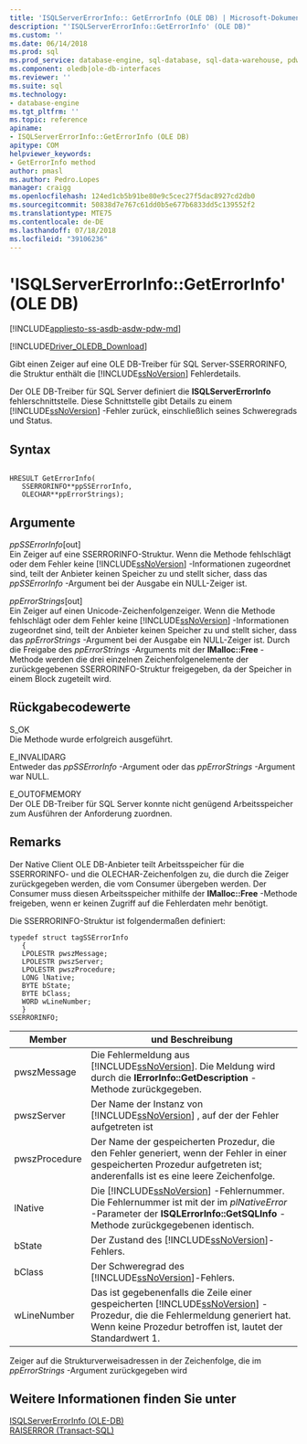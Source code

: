 ```yaml
---
title: 'ISQLServerErrorInfo:: GetErrorInfo (OLE DB) | Microsoft-Dokumentation'
description: "'ISQLServerErrorInfo::GetErrorInfo' (OLE DB)"
ms.custom: ''
ms.date: 06/14/2018
ms.prod: sql
ms.prod_service: database-engine, sql-database, sql-data-warehouse, pdw
ms.component: oledb|ole-db-interfaces
ms.reviewer: ''
ms.suite: sql
ms.technology:
- database-engine
ms.tgt_pltfrm: ''
ms.topic: reference
apiname:
- ISQLServerErrorInfo::GetErrorInfo (OLE DB)
apitype: COM
helpviewer_keywords:
- GetErrorInfo method
author: pmasl
ms.author: Pedro.Lopes
manager: craigg
ms.openlocfilehash: 124ed1cb5b91be80e9c5cec27f5dac8927cd2db0
ms.sourcegitcommit: 50838d7e767c61dd0b5e677b6833dd5c139552f2
ms.translationtype: MTE75
ms.contentlocale: de-DE
ms.lasthandoff: 07/18/2018
ms.locfileid: "39106236"
---
```

# <a name="isqlservererrorinfogeterrorinfo-ole-db"></a>'ISQLServerErrorInfo::GetErrorInfo' (OLE DB)
[!INCLUDE[appliesto-ss-asdb-asdw-pdw-md](../../../includes/appliesto-ss-asdb-asdw-pdw-md.md)]

[!INCLUDE[Driver_OLEDB_Download](../../../includes/driver_oledb_download.md)]

  Gibt einen Zeiger auf eine OLE DB-Treiber für SQL Server-SSERRORINFO, die Struktur enthält die [!INCLUDE[ssNoVersion](../../../includes/ssnoversion-md.md)] Fehlerdetails.  
  
 Der OLE DB-Treiber für SQL Server definiert die **ISQLServerErrorInfo** fehlerschnittstelle. Diese Schnittstelle gibt Details zu einem [!INCLUDE[ssNoVersion](../../../includes/ssnoversion-md.md)] -Fehler zurück, einschließlich seines Schweregrads und Status.  

  
## <a name="syntax"></a>Syntax  
  
```  
  
HRESULT GetErrorInfo(  
   SSERRORINFO**ppSSErrorInfo,  
   OLECHAR**ppErrorStrings);  
```  
  
## <a name="arguments"></a>Argumente  
 *ppSSErrorInfo*[out]  
 Ein Zeiger auf eine SSERRORINFO-Struktur. Wenn die Methode fehlschlägt oder dem Fehler keine [!INCLUDE[ssNoVersion](../../../includes/ssnoversion-md.md)] -Informationen zugeordnet sind, teilt der Anbieter keinen Speicher zu und stellt sicher, dass das *ppSSErrorInfo* -Argument bei der Ausgabe ein NULL-Zeiger ist.  
  
 *ppErrorStrings*[out]  
 Ein Zeiger auf einen Unicode-Zeichenfolgenzeiger. Wenn die Methode fehlschlägt oder dem Fehler keine [!INCLUDE[ssNoVersion](../../../includes/ssnoversion-md.md)] -Informationen zugeordnet sind, teilt der Anbieter keinen Speicher zu und stellt sicher, dass das *ppErrorStrings* -Argument bei der Ausgabe ein NULL-Zeiger ist. Durch die Freigabe des *ppErrorStrings* -Arguments mit der **IMalloc::Free** -Methode werden die drei einzelnen Zeichenfolgenelemente der zurückgegebenen SSERRORINFO-Struktur freigegeben, da der Speicher in einem Block zugeteilt wird.  
  
## <a name="return-code-values"></a>Rückgabecodewerte  
 S_OK  
 Die Methode wurde erfolgreich ausgeführt.  
  
 E_INVALIDARG  
 Entweder das *ppSSErrorInfo* -Argument oder das *ppErrorStrings* -Argument war NULL.  
  
 E_OUTOFMEMORY  
 Der OLE DB-Treiber für SQL Server konnte nicht genügend Arbeitsspeicher zum Ausführen der Anforderung zuordnen.  
  
## <a name="remarks"></a>Remarks  
 Der  Native Client OLE DB-Anbieter teilt Arbeitsspeicher für die SSERRORINFO- und die OLECHAR-Zeichenfolgen zu, die durch die Zeiger zurückgegeben werden, die vom Consumer übergeben werden. Der Consumer muss diesen Arbeitsspeicher mithilfe der **IMalloc::Free** -Methode freigeben, wenn er keinen Zugriff auf die Fehlerdaten mehr benötigt.  
  
 Die SSERRORINFO-Struktur ist folgendermaßen definiert:  
  
```  
typedef struct tagSSErrorInfo  
   {  
   LPOLESTR pwszMessage;  
   LPOLESTR pwszServer;  
   LPOLESTR pwszProcedure;  
   LONG lNative;  
   BYTE bState;  
   BYTE bClass;  
   WORD wLineNumber;  
   }  
SSERRORINFO;  
```  
  
|Member|und Beschreibung|  
|------------|-----------------|  
|pwszMessage|Die Fehlermeldung aus [!INCLUDE[ssNoVersion](../../../includes/ssnoversion-md.md)]. Die Meldung wird durch die **IErrorInfo::GetDescription** -Methode zurückgegeben.|  
|pwszServer|Der Name der Instanz von [!INCLUDE[ssNoVersion](../../../includes/ssnoversion-md.md)] , auf der der Fehler aufgetreten ist|  
|pwszProcedure|Der Name der gespeicherten Prozedur, die den Fehler generiert, wenn der Fehler in einer gespeicherten Prozedur aufgetreten ist; anderenfalls ist es eine leere Zeichenfolge.|  
|lNative|Die [!INCLUDE[ssNoVersion](../../../includes/ssnoversion-md.md)] -Fehlernummer. Die Fehlernummer ist mit der im *plNativeError* -Parameter der **ISQLErrorInfo::GetSQLInfo** -Methode zurückgegebenen identisch.|  
|bState|Der Zustand des [!INCLUDE[ssNoVersion](../../../includes/ssnoversion-md.md)]-Fehlers.|  
|bClass|Der Schweregrad des [!INCLUDE[ssNoVersion](../../../includes/ssnoversion-md.md)]-Fehlers.|  
|wLineNumber|Das ist gegebenenfalls die Zeile einer gespeicherten [!INCLUDE[ssNoVersion](../../../includes/ssnoversion-md.md)] -Prozedur, die die Fehlermeldung generiert hat. Wenn keine Prozedur betroffen ist, lautet der Standardwert 1.|  
  
 Zeiger auf die Strukturverweisadressen in der Zeichenfolge, die im *ppErrorStrings* -Argument zurückgegeben wird  
  
## <a name="see-also"></a>Weitere Informationen finden Sie unter  
 [ISQLServerErrorInfo &#40;OLE-DB&#41;](http://msdn.microsoft.com/library/a8323b5c-686a-4235-a8d2-bda43617b3a1)   
 [RAISERROR &#40;Transact-SQL&#41;](../../../t-sql/language-elements/raiserror-transact-sql.md)  
  
  
